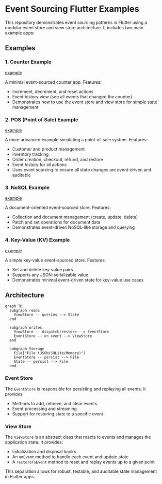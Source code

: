 # Event Sourcing Flutter Examples

This repository demonstrates event sourcing patterns in Flutter using a modular event store and view store architecture. It includes two main example apps:

## Examples

### 1. Counter Example

[example](examples/counter/)

A minimal event-sourced counter app. Features:
- Increment, decrement, and reset actions
- Event history view (see all events that changed the counter)
- Demonstrates how to use the event store and view store for simple state management

### 2. POS (Point of Sale) Example

[example](examples/pos/)

A more advanced example simulating a point-of-sale system. Features:
- Customer and product management
- Inventory tracking
- Order creation, checkout, refund, and restore
- Event history for all actions
- Uses event sourcing to ensure all state changes are event-driven and auditable

### 3. NoSQL Example

[example](examples/nosql/)

A document-oriented event-sourced store. Features:
- Collection and document management (create, update, delete)
- Patch and set operations for document data
- Demonstrates event-driven NoSQL-like storage and querying

### 4. Key-Value (KV) Example

[example](examples/kv/)

A simple key-value event-sourced store. Features:
- Set and delete key-value pairs
- Supports any JSON-serializable value
- Demonstrates minimal event-driven state for key-value use cases

## Architecture

```mermaid
graph TD
  subgraph reads
    ViewStore -- queries --> State
  end

  subgraph writes 
    ViewStore -- dispatch/restore --> EventStore
    EventStore -- on event --> ViewStore
  end

  subgraph Storage
    File["File (JSON/SQLite/Memory)"]
    EventStore -- persist --> File
    State -- persist --> File
  end
```

### Event Store

The `EventStore` is responsible for persisting and replaying all events. It provides:
- Methods to add, retrieve, and clear events
- Event processing and streaming
- Support for restoring state to a specific event

### View Store

The `ViewStore` is an abstract class that reacts to events and manages the application state. It provides:
- Initialization and disposal hooks
- An `onEvent` method to handle each event and update state
- A `restoreToEvent` method to reset and replay events up to a given point

This separation allows for robust, testable, and auditable state management in Flutter apps.
